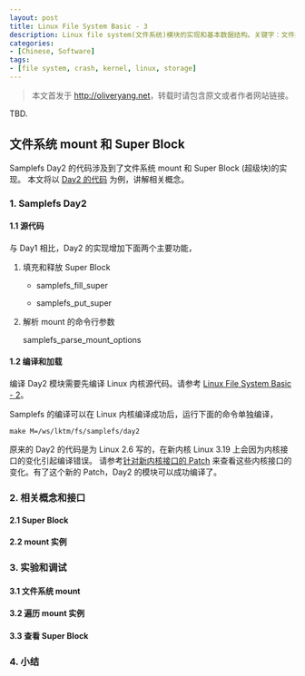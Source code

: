 ```yaml
---
layout: post
title: Linux File System Basic - 3
description: Linux file system(文件系统)模块的实现和基本数据结构。关键字：文件系统，内核，samplefs，VFS，存储。
categories:
- [Chinese, Software]
tags:
- [file system, crash, kernel, linux, storage]
---
```


>本文首发于 <http://oliveryang.net>，转载时请包含原文或者作者网站链接。

TBD.

## 文件系统 mount 和 Super Block

Samplefs Day2 的代码涉及到了文件系统 mount 和 Super Block (超级块)的实现。
本文将以 [Day2 的代码](https://github.com/yangoliver/lktm/tree/master/fs/samplefs/day2)
为例，讲解相关概念。

### 1. Samplefs Day2

#### 1.1 源代码

与 Day1 相比，Day2 的实现增加下面两个主要功能，

1. 填充和释放 Super Block

   - samplefs_fill_super

   - samplefs_put_super

2. 解析 mount 的命令行参数

   samplefs_parse_mount_options

#### 1.2 编译和加载

编译 Day2 模块需要先编译 Linux 内核源代码。请参考
[Linux File System Basic - 2](http://oliveryang.net/2016/01/linux-file-system-basic-2/)。

Samplefs 的编译可以在 Linux 内核编译成功后，运行下面的命令单独编译，

	make M=/ws/lktm/fs/samplefs/day2

原来的 Day2 的代码是为 Linux 2.6 写的，在新内核 Linux 3.19 上会因为内核接口的变化引起编译错误。
请参考[针对新内核接口的 Patch](https://github.com/yangoliver/lktm/commit/dd2b5a7332ff61ee8a4ded3281616b0f77d6eddf#diff-2e79772ae929f397a8bb5817fc4e6c4f)
来查看这些内核接口的变化。有了这个新的 Patch，Day2 的模块可以成功编译了。

### 2. 相关概念和接口

#### 2.1 Super Block

#### 2.2 mount 实例

### 3. 实验和调试

#### 3.1 文件系统 mount

#### 3.2 遍历 mount 实例

#### 3.3 查看 Super Block

### 4. 小结
